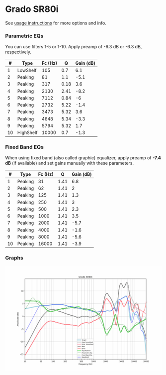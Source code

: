 # Grado SR80i
See [usage instructions](https://github.com/jaakkopasanen/AutoEq#usage) for more options and info.

### Parametric EQs
You can use filters 1-5 or 1-10. Apply preamp of -6.3 dB or -6.3 dB, respectively.

|   # | Type      |   Fc (Hz) |    Q |   Gain (dB) |
|-----|-----------|-----------|------|-------------|
|   1 | LowShelf  |       105 | 0.7  |         6.1 |
|   2 | Peaking   |        81 | 1.1  |        -5.1 |
|   3 | Peaking   |       317 | 0.18 |         3.6 |
|   4 | Peaking   |      2130 | 2.41 |        -8.2 |
|   5 | Peaking   |      7112 | 0.84 |        -6   |
|   6 | Peaking   |      2732 | 5.22 |        -1.4 |
|   7 | Peaking   |      3473 | 5.32 |         3.6 |
|   8 | Peaking   |      4648 | 5.34 |        -3.3 |
|   9 | Peaking   |      5794 | 5.32 |         1.7 |
|  10 | HighShelf |     10000 | 0.7  |        -1.3 |

### Fixed Band EQs
When using fixed band (also called graphic) equalizer, apply preamp of **-7.4 dB** (if available) and set gains manually with these parameters.

|   # | Type    |   Fc (Hz) |    Q |   Gain (dB) |
|-----|---------|-----------|------|-------------|
|   1 | Peaking |        31 | 1.41 |         6.8 |
|   2 | Peaking |        62 | 1.41 |         2   |
|   3 | Peaking |       125 | 1.41 |         1.3 |
|   4 | Peaking |       250 | 1.41 |         3   |
|   5 | Peaking |       500 | 1.41 |         2.3 |
|   6 | Peaking |      1000 | 1.41 |         3.5 |
|   7 | Peaking |      2000 | 1.41 |        -5.7 |
|   8 | Peaking |      4000 | 1.41 |        -1.6 |
|   9 | Peaking |      8000 | 1.41 |        -5.6 |
|  10 | Peaking |     16000 | 1.41 |        -3.9 |

### Graphs
![](./Grado%20SR80i.png)
